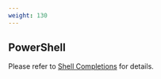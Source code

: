 ```yaml
---
weight: 130
---
```


## PowerShell

Please refer to [Shell Completions](_index.md#powershell-completions) for details.
